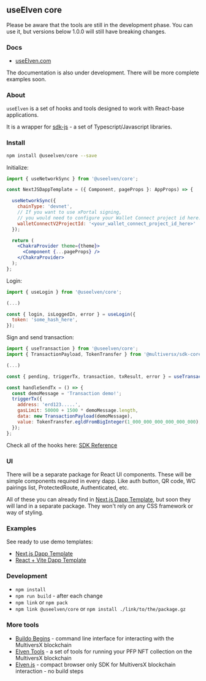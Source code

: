 ## useElven core

Please be aware that the tools are still in the development phase. You can use it, but versions below 1.0.0 will still have breaking changes.

### Docs

- [useElven.com](https://www.useElven.com)

The documentation is also under development. There will be more complete examples soon.

### About

`useElven` is a set of hooks and tools designed to work with React-base applications.

It is a wrapper for [sdk-js](https://docs.multiversx.com/sdk-and-tools/sdk-js/) - a set of Typescript/Javascript libraries.

### Install

```bash
npm install @useelven/core --save
```

Initialize:

```jsx
import { useNetworkSync } from '@useelven/core';

const NextJSDappTemplate = ({ Component, pageProps }: AppProps) => {

  useNetworkSync({
    chainType: 'devnet',
    // If you want to use xPortal signing, 
    // you would need to configure your Wallet Connect project id here: https://cloud.walletconnect.com
    walletConnectV2ProjectId: '<your_wallet_connect_project_id_here>'
  });

  return (
    <ChakraProvider theme={theme}>
      <Component {...pageProps} />
    </ChakraProvider>
  );
};
```

Login:

```jsx
import { useLogin } from '@useelven/core';

(...)

const { login, isLoggedIn, error } = useLogin({
  token: 'some_hash_here',
});
```

Sign and send transaction:

```jsx
import { useTransaction } from '@useelven/core';
import { TransactionPayload, TokenTransfer } from '@multiversx/sdk-core';

(...)

const { pending, triggerTx, transaction, txResult, error } = useTransaction();

const handleSendTx = () => {
  const demoMessage = 'Transaction demo!';
  triggerTx({
    address: 'erd123.....',
    gasLimit: 50000 + 1500 * demoMessage.length,
    data: new TransactionPayload(demoMessage),
    value: TokenTransfer.egldFromBigInteger(1_000_000_000_000_000_000),
  });
};
```

Check all of the hooks here: [SDK Reference](https://www.useElven.com/docs/sdk-reference.html)

### UI

There will be a separate package for React UI components. These will be simple components required in every dapp. Like auth button, QR code, WC pairings list, ProtectedRoute, Authenticated, etc.

All of these you can already find in [Next.js Dapp Template](https://github.com/xdevguild/nextjs-dapp-template), but soon they will land in a separate package. They won't rely on any CSS framework or way of styling.

### Examples

See ready to use demo templates: 

- [Next.js Dapp Template](https://github.com/xdevguild/nextjs-dapp-template)
- [React + Vite Dapp Template](https://useElven-react-vite-demo.netlify.app)

### Development

- `npm install`
- `npm run build` - after each change
- `npm link` or `npm pack`
- `npm link @useelven/core` or `npm install ./link/to/the/package.gz`

### More tools
- [Buildo Begins](https://github.com/xdevguild/buildo-begins) - command line interface for interacting with the MultiversX blockchain
- [Elven Tools](https://www.elven.tools) - a set of tools for running your PFP NFT collection on the MultiversX blockchain
- [Elven.js](https://www.elvenjs.com) - compact browser only SDK for MultiversX blockchain interaction - no build steps 
